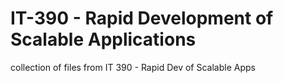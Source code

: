 # IT-390 - Rapid Development of Scalable Applications
collection of files from IT 390 - Rapid Dev of Scalable Apps
